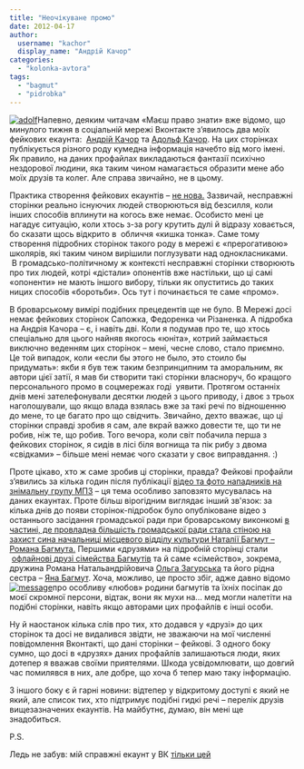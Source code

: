 ```yaml
---
title: "Неочікуване промо"
date: 2012-04-17
author: 
  username: "kachor"
  display_name: "Андрій Качор"
categories: 
  - "kolonka-avtora"
tags: 
  - "bagmut"
  - "pidrobka"
---
```


[![](https://mpz.brovary.org/wp-content/uploads/2012/04/adolf.jpg "adolf")](https://mpz.brovary.org/wp-content/uploads/2012/04/adolf.jpg)Напевно, деяким читачам «Маєш право знати» вже відомо, що минулого тижня в соціальній мережі Вконтакте з’явилось два моїх фейкових екаунта:  [Андрій Качор](https://vk.com/id170379142) та [Адольф Качор](https://vk.com/id170536445). На цих сторінках публікується різного роду кумедна інформація начебто від мого імені. Як правило, на даних профайлах викладаються фантазії психічно нездорової людини, яка таким чином намагається образити мене або моїх друзів та колег. Але справа звичайно, не в цьому.

Практика створення фейкових екаунтів – [не нова.](https://vk.com/yanukovich.viktor) Зазвичай, несправжні сторінки реально існуючих людей створюються від безсилля, коли інших способів вплинути на когось вже немає. Особисто мені це нагадує ситуацію, коли хтось з-за рогу крутить дулі й відразу ховається, бо сказати щось відкрито в  обличчя «кишка тонка». Саме тому створення підробних сторінок такого роду в мережі є «прерогативою» школярів, які таким чином вирішили поглузувати над однокласниками.  В громадсько-політичному ж контексті несправжні сторінки створюють про тих людей, котрі «дістали» опонентів вже настільки, що ці самі «опоненти» не мають іншого вибору, тільки як опуститись до таких ницих способів «боротьби». Ось тут і починається те саме «промо».

В броварському вимірі подібних прецедентів ще не було. В Мережі досі немає фейкових сторінок Сапожка, Федоренка чи Різаненка. А підробка на Андрія Качора – є, і навіть дві. Коли я подумав про те, що хтось спеціально для цього найняв якогось «юніта», котрий займається виключно веденням цих сторінок – мені, чесне слово, стало приємно. Це той випадок, коли «если бы этого не было, это стоило бы придумать»: якби я був теж таким безпринципним та аморальним, як автори цієї затії, я мав би створити такі сторінки власноруч, бо кращого персонального промо в соцмережах годі  уявити. Протягом останніх днів мені зателефонували десятки людей з цього приводу, і двоє з трьох наголошували, що якщо влада взялась вже за такі речі по відношенню до мене, то це багато про що свідчить. Звичайно, дехто вважає, що ці сторінки справді зробив я сам, але вкрай важко довести те, що ти не робив, ніж те, що робив. Того вечора, коли світ побачила перша з фейкових сторінок, я сидів в лісі біля вогнища та пік рибу з двома «свідками» – більше мені немає чого сказати у своє виправдання. :)

Проте цікаво, хто ж саме зробив ці сторінки, правда? Фейкові профайли з’явились за кілька годин після публікації [відео та фото нападників на знімальну групу МПЗ](https://mpz.brovary.org/terminovo-na-znimalnu-grupu-mayesh-pravo-znati-zdiysneno-napad/) – ця тема особливо заповзято мусувалась на даних екаунтах. Проте більш вірогідним виглядає інший зв'язок: за кілька днів до появи сторінок-підробок було опубліковане відео з останнього засідання громадської ради при броварському виконкомі [в частині, де провладна більшість громадської ради стала стіною на захист сина начальниці місцевого відділу культури Наталії Багмут – Романа Багмута.](https://www.youtube.com/watch?v=bWyGfaapg48&feature=relmfu) Першими «друзями» на підробній сторінці стали  [офлайнові друзі сімейства Багмутів](https://vk.com/id153059502) та й саме «сімейство», зокрема, дружина Романа Натальандрійовича [Ольга Загурська](https://vk.com/id21395319) та його рідна сестра – [Яна Багмут](https://vk.com/id7679219). Хоча, можливо, це просто збіг, адже давно відомо [![](https://mpz.brovary.org/wp-content/uploads/2012/04/message.jpg "message")](https://mpz.brovary.org/wp-content/uploads/2012/04/message.jpg)про особливу «любов» родини багмутів та їхніх посіпак до моєї скромної персони, відтак, вони як мухи на… мед могли налетіти на подібні сторінки, навіть якщо авторами цих профайлів є інші особи.

Ну й наостанок кілька слів про тих, хто додався у «друзі» до цих сторінок та досі не видалився звідти, не зважаючи на мої численні повідомлення Вконтакті, що дані сторінки – фейкові. З одного боку сумно, що досі в «друзях» даних профайлів залишаються люди, яких дотепер я вважав своїми приятелями. Шкода усвідомлювати, що довгий час помилявся в них, але добре, що хоча б тепер маю таку інформацію.

З іншого боку є й гарні новини: відтепер у відкритому доступі є який не який, але список тих, хто підтримує подібні гидкі речі – перелік друзів вищезазначених екаунтів. На майбутнє, думаю, він мені ще знадобиться.

P.S.

Ледь не забув: мій справжні екаунт у ВК [тільки цей](https://vk.com/a_ka4or)
